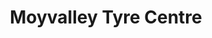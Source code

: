 ---
title: "Moyvalley Tyre Centre"
url: /ballinadrumny/moyvalley-tyre-centre/
shop: Autowerkstatt
---